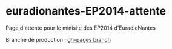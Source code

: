 euradionantes-EP2014-attente
============================

Page d'attente pour le minisite des EP2014 d'EuradioNantes

Branche de production : [gh-pages branch](https://github.com/polypodes/euradionantes-EP2014-attente/tree/gh-pages)
